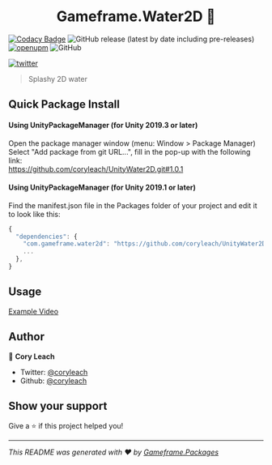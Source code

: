 <h1 align="center">Gameframe.Water2D 👋</h1>

<!-- BADGE-START -->
[![Codacy Badge](https://app.codacy.com/project/badge/Grade/5e37337f70394582a347ab66da54b6ad)](https://www.codacy.com/manual/coryleach/UnityWater2D?utm_source=github.com&amp;utm_medium=referral&amp;utm_content=coryleach/UnityWater2D&amp;utm_campaign=Badge_Grade)
![GitHub release (latest by date including pre-releases)](https://img.shields.io/github/v/release/coryleach/UnityWater2D?include_prereleases)
[![openupm](https://img.shields.io/npm/v/com.gameframe.water2d?label=openupm&registry_uri=https://package.openupm.com)](https://openupm.com/packages/com.gameframe.water2d/)
![GitHub](https://img.shields.io/github/license/coryleach/UnitySaveLoad)

[![twitter](https://img.shields.io/twitter/follow/coryleach.svg?style=social)](https://twitter.com/coryleach)
<!-- BADGE-END -->

> Splashy 2D water

## Quick Package Install

#### Using UnityPackageManager (for Unity 2019.3 or later)
Open the package manager window (menu: Window > Package Manager)<br/>
Select "Add package from git URL...", fill in the pop-up with the following link:<br/>
https://github.com/coryleach/UnityWater2D.git#1.0.1<br/>

#### Using UnityPackageManager (for Unity 2019.1 or later)

Find the manifest.json file in the Packages folder of your project and edit it to look like this:
```js
{
  "dependencies": {
    "com.gameframe.water2d": "https://github.com/coryleach/UnityWater2D.git#1.0.1",
    ...
  },
}
```

<!-- DOC-START -->
<!-- 
Changes between 'DOC START' and 'DOC END' will not be modified by readme update scripts
-->

## Usage

<a href="https://i.imgur.com/wQbhC0w">Example Video</a>

<!-- DOC-END -->

## Author

👤 **Cory Leach**

* Twitter: [@coryleach](https://twitter.com/coryleach)
* Github: [@coryleach](https://github.com/coryleach)


## Show your support

Give a ⭐️ if this project helped you!

***
_This README was generated with ❤️ by [Gameframe.Packages](https://github.com/coryleach/unitypackages)_
